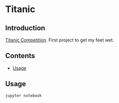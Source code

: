 # Titanic

## Introduction

[Titanic Competition](https://www.kaggle.com/c/titanic). First project to get my feet wet.

## Contents

- [Usage](#usage)

## Usage

```bash
jupyter notebook
```
